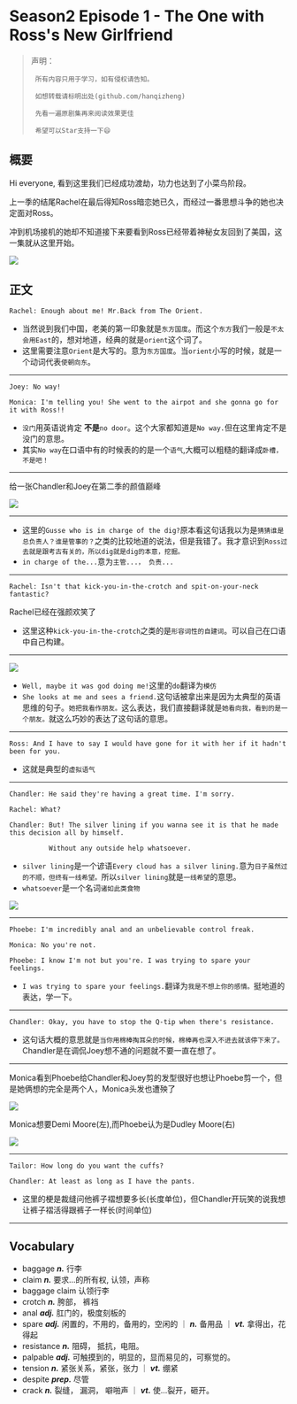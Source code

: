 # Season2 Episode 1 - The One with Ross's New Girlfriend

> 声明：
>       
>      所有内容只用于学习，如有侵权请告知。
>
>      如想转载请标明出处(github.com/hanqizheng)
>      
>      先看一遍原剧集再来阅读效果更佳
> 
>      希望可以Star支持一下😄
>
> 


## 概要

Hi everyone, 看到这里我们已经成功渡劫，功力也达到了小菜鸟阶段。

上一季的结尾Rachel在最后得知Ross暗恋她已久，而经过一番思想斗争的她也决定面对Ross。

冲到机场接机的她却不知道接下来要看到Ross已经带着神秘女友回到了美国，这一集就从这里开始。

![](.//assets/friends/season2/episode1/05.01.jpg)

## 正文

```
Rachel: Enough about me! Mr.Back from The Orient.
```

- 当然说到我们中国，老美的第一印象就是`东方国度`。而这个`东方`我们一般是`不太会用East`的，想对地道，经典的就是`orient`这个词了。
- 这里需要注意`Orient`是大写的。意为`东方国度`。当`orient`小写的时候，就是一个动词代表`使朝向东`。

---

```
Joey: No way!

Monica: I'm telling you! She went to the airpot and she gonna go for it with Ross!!
```

- `没门`用英语说肯定 **不是**`no door`。这个大家都知道是`No way.`但在这里肯定不是没门的意思。
- 其实`No way`在口语中有的时候表的的是一个`语气`,大概可以粗糙的翻译成`卧槽，不是吧！`

---

给一张Chandler和Joey在第二季的颜值巅峰

![](.//assets/friends/season2/episode1/31.20.jpg)


---

- 这里的`Gusse who is in charge of the dig?`原本看这句话我以为是`猜猜谁是总负责人？谁是管事的？`之类的比较地道的说法，但是我错了。我才意识到`Ross过去就是跟考古有关的，所以dig就是dig的本意，挖掘。`
- `in charge of the...`意为`主管...， 负责...`

---

```
Rachel: Isn't that kick-you-in-the-crotch and spit-on-your-neck fantastic? 
```

Rachel已经在强颜欢笑了

- 这里这种`kick-you-in-the-crotch`之类的是`形容词性的自建词`。可以自己在口语中自己构建。

---

![](.//assets/friends/season2/episode1/57.51.jpg)

- `Well, maybe it was god doing me!`这里的`do`翻译为`模仿`
- `She looks at me and sees a friend.`这句话被拿出来是因为太典型的英语思维的句子。`她把我看作朋友。`这么表达，我们直接翻译就是`她看向我，看到的是一个朋友。`就这么巧妙的表达了这句话的意思。

---

```
Ross: And I have to say I would have gone for it with her if it hadn't been for you.
```

- 这就是典型的`虚拟语气`

---

```
Chandler: He said they're having a great time. I'm sorry.

Rachel: What?

Chandler: But! The silver lining if you wanna see it is that he made this decision all by himself.

          Without any outside help whatsoever.
```

- `silver lining`是一个谚语`Every cloud has a silver lining.`意为`日子虽然过的不顺，但终有一线希望。`所以`silver lining`就是`一线希望`的意思。
- `whatsoever`是一个名词`诸如此类食物`

![](.//assets/friends/season2/episode1/32.08.jpg)

---

```
Phoebe: I'm incredibly anal and an unbelievable control freak.

Monica: No you're not.

Phoebe: I know I'm not but you're. I was trying to spare your feelings.
```

- `I was trying to spare your feelings.`翻译为`我是不想上你的感情。`挺地道的表达，学一下。

---

```
Chandler: Okay, you have to stop the Q-tip when there's resistance.
```

- 这句话大概的意思就是`当你用棉棒掏耳朵的时候，棉棒再也深入不进去就该停下来了。`Chandler是在调侃Joey想不通的问题就不要一直在想了。

---

Monica看到Phoebe给Chandler和Joey剪的发型很好也想让Phoebe剪一个，但是她俩想的完全是两个人，Monica头发也遭殃了

![](.//assets/friends/season2/episode1/34.21.jpg)

Monica想要Demi Moore(左),而Phoebe认为是Dudley Moore(右)

![](.//assets/friends/season2/episode1/57.35.jpg)

---

```
Tailor: How long do you want the cuffs?

Chandler: At least as long as I have the pants.
```

- 这里的梗是裁缝问他裤子褶想要多长(长度单位)，但Chandler开玩笑的说我想让裤子褶活得跟裤子一样长(时间单位)

---



## Vocabulary

- baggage ***n.*** 行李
- claim ***n.*** 要求...的所有权, 认领，声称
- baggage claim 认领行李
- crotch ***n.*** 胯部， 裤裆
- anal ***adj.*** 肛门的，极度刻板的
- spare ***adj.*** 闲置的，不用的，备用的，空闲的 ｜ ***n.*** 备用品 ｜ ***vt.*** 拿得出，花得起
- resistance ***n.*** 阻碍， 抵抗，电阻。
- palpable ***adj.*** 可触摸到的，明显的，显而易见的，可察觉的。
- tension ***n.*** 紧张关系，紧张，张力 ｜ ***vt.*** 绷紧
- despite ***prep.*** 尽管
- crack ***n.*** 裂缝， 漏洞， 噼啪声 ｜ ***vt.*** 使...裂开，砸开。